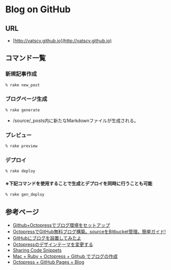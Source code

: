 # Blog on GitHub

## URL

- [http://vatscy.github.io](http://vatscy.github.io)

## コマンド一覧

### 新規記事作成

```zsh
% rake new_post
```

### ブログページ生成

```zsh
% rake generate
```

- /source/_posts内に新たなMarkdownファイルが生成される。

### プレビュー

```zsh
% rake preview
```

### デプロイ

```zsh
% rake deploy
```

#### ※下記コマンドを使用することで生成とデプロイを同時に行うことも可能

```zsh
% rake gen_deploy
```

## 参考ページ

- [Github+Octopressでブログ環境をセットアップ](http://k-mats.github.io/blog/2013/03/03/blog-on-github/)
- [OctopressでGitHub無料ブログ構築。sourceをBitbucket管理。簡単ガイド!](http://morizyun.github.io/blog/octopress-gitpage-minimum-install-guide/)
- [GitHubにブログを設置してみたよ](http://shogo82148.github.io/blog/2012/03/21/test/)
- [Octopressのデザインテーマを変更する](http://namusyaka.github.io/blog/2012/10/03/github-jekyll/)
- [Sharing Code Snippets](http://octopress.org/docs/blogging/code/)
- [Mac + Ruby + Octopress + Github でブログの作成](http://salinger.github.io/blog/2013/01/14/1/)
- [Octopress + GitHub Pages = Blog](http://change-the-world.github.io/blog/2012/08/26/1/)
